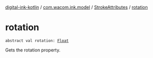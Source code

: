 [digital-ink-kotlin](../../index.md) / [com.wacom.ink.model](../index.md) / [StrokeAttributes](index.md) / [rotation](./rotation.md)

# rotation

`abstract val rotation: `[`Float`](https://kotlinlang.org/api/latest/jvm/stdlib/kotlin/-float/index.html)

Gets the rotation property.

